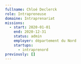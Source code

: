 ```yaml
---
fullname: Chloé Declerck
role: Intrapreneuse
domaine: Intraprenariat
missions:
  - start: 2020-01-01
    end: 2020-12-31
    status: admin
    employer: département du Nord
    startups:
      - intraprenord
previously: []
---
```

